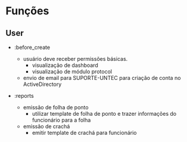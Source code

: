 # Funções #

## User ##

- :before_create
  - usuário deve receber permissões básicas.
    - visualização de dashboard
    - visualização de módulo protocol 
  - envio de email para SUPORTE-UNTEC para criação de conta no ActiveDirectory 

- :reports
  - emissão de folha de ponto
    - utilizar template de folha de ponto e trazer informações do funcionário para a folha
  - emissão de crachá
    - emitir template de crachá para funcionário


## 
  